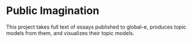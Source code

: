 # Public Imagination

This project takes full text of essays published to global-e, produces topic models from them, and visualizes their topic models.
